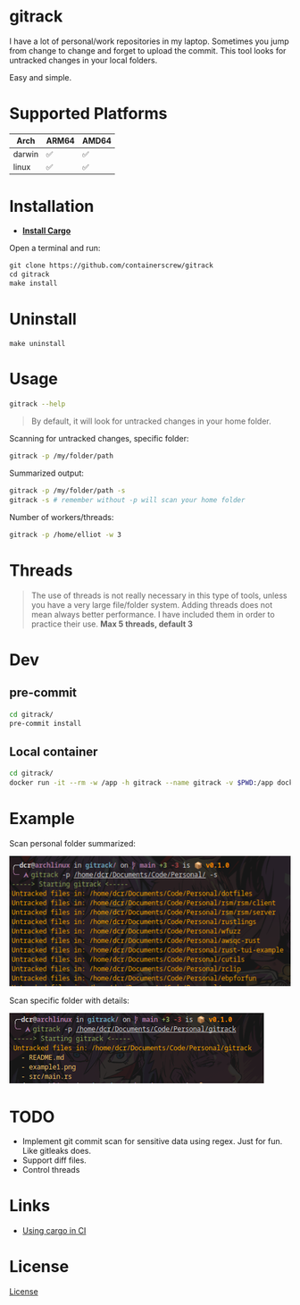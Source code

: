 # gitrack

I have a lot of personal/work repositories in my laptop. Sometimes you jump from change to change and forget to upload the commit. This tool looks for untracked changes in your local folders.

Easy and simple.

# Supported Platforms

| Arch   | ARM64 | AMD64 |
|--------|-------|-------|
| darwin | ✅     | ✅   |
| linux  | ✅     | ✅   |

# Installation

* **[Install Cargo](https://rustup.rs/)**

Open a terminal and run:

```shell
git clone https://github.com/containerscrew/gitrack
cd gitrack
make install
```

# Uninstall

```shell
make uninstall
```

# Usage

```bash
gitrack --help
```

> By default, it will look for untracked changes in your home folder.

Scanning for untracked changes, specific folder:

```bash
gitrack -p /my/folder/path
```

Summarized output:

```bash
gitrack -p /my/folder/path -s
gitrack -s # remember without -p will scan your home folder
```

Number of workers/threads:

```bash
gitrack -p /home/elliot -w 3
```

# Threads

> The use of threads is not really necessary in this type of tools, unless you have a very large file/folder system. Adding threads does not mean always better performance. I have included them in order to practice their use. **Max 5 threads, default 3**


# Dev

## pre-commit

```bash
cd gitrack/
pre-commit install
```

## Local container

```bash
cd gitrack/
docker run -it --rm -w /app -h gitrack --name gitrack -v $PWD:/app docker.io/rust:1.80.1-slim-bullseye
```

# Example

Scan personal folder summarized:

![example1](img/example1.png)

Scan specific folder with details:

![example2](img/example2.png)


# TODO

* Implement git commit scan for sensitive data using regex. Just for fun. Like gitleaks does.
* Support diff files.
* Control threads

# Links

* [Using cargo in CI](https://doc.rust-lang.org/cargo/guide/continuous-integration.html)

# License

[License](./LICENSE)
